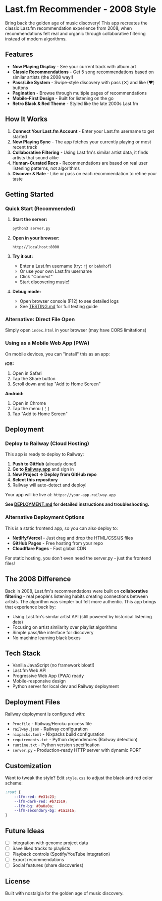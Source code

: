 # Last.fm Recommender - 2008 Style

Bring back the golden age of music discovery! This app recreates the classic Last.fm recommendation experience from 2008, when recommendations felt real and organic through collaborative filtering instead of modern algorithms.

## Features

- **Now Playing Display** - See your current track with album art
- **Classic Recommendations** - Get 5 song recommendations based on similar artists (the 2008 way!)
- **Pass/Like System** - Swipe-style discovery with pass (✕) and like (♥) buttons
- **Pagination** - Browse through multiple pages of recommendations
- **Mobile-First Design** - Built for listening on the go
- **Retro Black & Red Theme** - Styled like the late 2000s Last.fm

## How It Works

1. **Connect Your Last.fm Account** - Enter your Last.fm username to get started
2. **Now Playing Sync** - The app fetches your currently playing or most recent track
3. **Collaborative Filtering** - Using Last.fm's similar artist data, it finds artists that sound alike
4. **Human-Curated Recs** - Recommendations are based on real user listening patterns, not algorithms
5. **Discover & Rate** - Like or pass on each recommendation to refine your taste

## Getting Started

### Quick Start (Recommended)

1. **Start the server:**
   ```bash
   python3 server.py
   ```

2. **Open in your browser:**
   ```
   http://localhost:8000
   ```

3. **Try it out:**
   - Enter a Last.fm username (try: `rj` or `bahnhof`)
   - Or use your own Last.fm username
   - Click "Connect"
   - Start discovering music!

4. **Debug mode:**
   - Open browser console (F12) to see detailed logs
   - See [TESTING.md](TESTING.md) for full testing guide

### Alternative: Direct File Open

Simply open `index.html` in your browser (may have CORS limitations)

### Using as a Mobile Web App (PWA)

On mobile devices, you can "install" this as an app:

**iOS:**
1. Open in Safari
2. Tap the Share button
3. Scroll down and tap "Add to Home Screen"

**Android:**
1. Open in Chrome
2. Tap the menu (⋮)
3. Tap "Add to Home Screen"

## Deployment

### Deploy to Railway (Cloud Hosting)

This app is ready to deploy to Railway:

1. **Push to GitHub** (already done!)
2. **Go to [Railway.app](https://railway.app)** and sign in
3. **New Project → Deploy from GitHub repo**
4. **Select this repository**
5. Railway will auto-detect and deploy!

Your app will be live at: `https://your-app.railway.app`

**See [DEPLOYMENT.md](DEPLOYMENT.md) for detailed instructions and troubleshooting.**

### Alternative Deployment Options

This is a static frontend app, so you can also deploy to:
- **Netlify/Vercel** - Just drag and drop the HTML/CSS/JS files
- **GitHub Pages** - Free hosting from your repo
- **Cloudflare Pages** - Fast global CDN

For static hosting, you don't even need the server.py - just the frontend files!

## The 2008 Difference

Back in 2008, Last.fm's recommendations were built on **collaborative filtering** - real people's listening habits creating connections between artists. The algorithm was simpler but felt more authentic. This app brings that experience back by:

- Using Last.fm's similar artist API (still powered by historical listening data)
- Focusing on artist similarity over playlist algorithms
- Simple pass/like interface for discovery
- No machine learning black boxes

## Tech Stack

- Vanilla JavaScript (no framework bloat!)
- Last.fm Web API
- Progressive Web App (PWA) ready
- Mobile-responsive design
- Python server for local dev and Railway deployment

## Deployment Files

Railway deployment is configured with:
- `Procfile` - Railway/Heroku process file
- `railway.json` - Railway configuration
- `nixpacks.toml` - Nixpacks build configuration
- `requirements.txt` - Python dependencies (Railway detection)
- `runtime.txt` - Python version specification
- `server.py` - Production-ready HTTP server with dynamic PORT

## Customization

Want to tweak the style? Edit `style.css` to adjust the black and red color scheme:

```css
:root {
    --lfm-red: #e31c23;
    --lfm-dark-red: #b71519;
    --lfm-bg: #0a0a0a;
    --lfm-secondary-bg: #1a1a1a;
}
```

## Future Ideas

- [ ] Integration with genome project data
- [ ] Save liked tracks to playlists
- [ ] Playback controls (Spotify/YouTube integration)
- [ ] Export recommendations
- [ ] Social features (share discoveries)

## License

Built with nostalgia for the golden age of music discovery.